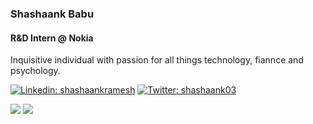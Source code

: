 ### Shashaank Babu
#### R&D Intern @ Nokia
Inquisitive individual with passion for all things technology, fiannce and psychology.  

[![Linkedin: shashaankramesh](https://img.shields.io/badge/-shashaank-blue?style=for-the-badge&logo=Linkedin&logoColor=white&link=https://www.linkedin.com/in/shashaankramesh/)](https://www.linkedin.com/in/shashaankramesh/)
[![Twitter: shashaank03](https://img.shields.io/badge/-shashaank-blue?style=for-the-badge&logo=Twitter&logoColor=white&link=https://twitter.com/shashaank03)](https://twitter.com/shashaank03)

![](https://github-readme-stats.vercel.app/api?username=shashaankramesh&count_private=true&hide_border=true&include_all_commits=true&hide=issues&show_icons=true)
![](https://github-readme-stats.vercel.app/api/top-langs/?username=shashaankramesh&layout=compact&hide_border=true)
